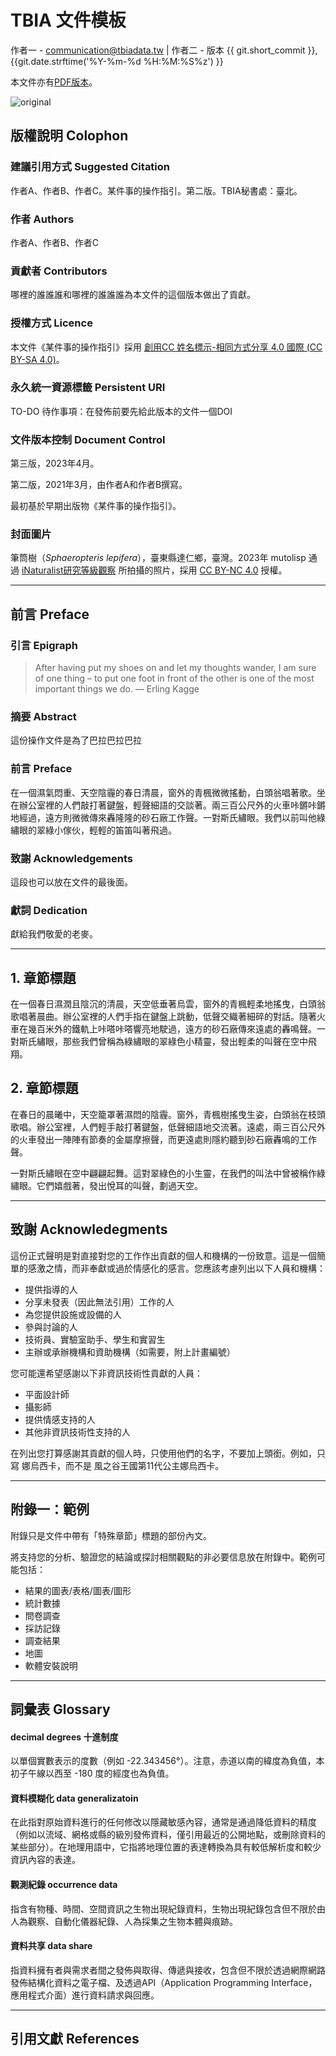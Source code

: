 # **TBIA 文件模板**

作者一 - communication@tbiadata.tw | 作者二 - 版本 {{ git.short_commit }}, {{git.date.strftime('%Y-%m-%d %H:%M:%S%z') }}

本文件亦有[PDF版本](我是超連結)。

![original](https://user-images.githubusercontent.com/31880136/230522523-7f82ab10-10f6-46b9-bbc2-5f80bfc6a5ea.jpg)

## **版權說明 Colophon**
### 建議引用方式 Suggested Citation
作者A、作者B、作者C。某件事的操作指引。第二版。TBIA秘書處：臺北。

### 作者 Authors
作者A、作者B、作者C

### 貢獻者 Contributors
哪裡的誰誰誰和哪裡的誰誰誰為本文件的這個版本做出了貢獻。

### 授權方式 Licence
本文件《某件事的操作指引》採用 [創用CC 姓名標示-相同方式分享 4.0 國際 (CC BY-SA 4.0)](https://creativecommons.org/licenses/by-sa/4.0/deed.zh_TW)。

### 永久統一資源標籤 Persistent URI
TO-DO 待作事項：在發佈前要先給此版本的文件一個DOI

### 文件版本控制 Document Control
第三版，2023年4月。

第二版，2021年3月，由作者A和作者B撰寫。

最初基於早期出版物《某件事的操作指引》。

### 封面圖片
筆筒樹（*Sphaeropteris lepifera*），臺東縣達仁鄉，臺灣。2023年 mutolisp 通過 [iNaturalist研究等級觀察](https://www.inaturalist.org/observations/153297614) 所拍攝的照片，採用 [CC BY-NC 4.0](https://creativecommons.org/licenses/by-nc/4.0/deed.zh_TW) 授權。

---
## **前言 Preface**

### 引言 Epigraph
> After having put my shoes on and let my thoughts wander, I am sure of one thing – to put one foot in front of the other is one of the most important things we do.
— Erling Kagge

### 摘要 Abstract
這份操作文件是為了巴拉巴拉巴拉

### 前言 Preface
在一個濕氣悶重、天空陰霾的春日清晨，窗外的青楓微微搖動，白頭翁唱著歌。坐在辦公室裡的人們敲打著鍵盤，輕聲細語的交談著。兩三百公尺外的火車咔鏘咔鏘地經過，遠方則微微傳來轟隆隆的砂石廠工作聲。一對斯氏繡眼。我們以前叫他綠繡眼的翠綠小傢伙，輕輕的笛笛叫著飛過。

### 致謝 Acknowledgements
這段也可以放在文件的最後面。

### 獻詞 Dedication
獻給我們敬愛的老麥。

---
## **1. 章節標題**
在一個春日濕潤且陰沉的清晨，天空低垂著烏雲，窗外的青楓輕柔地搖曳，白頭翁歌唱著晨曲。辦公室裡的人們手指在鍵盤上跳動，低聲交織著細碎的對話。隨著火車在幾百米外的鐵軌上咔嗒咔嗒響亮地駛過，遠方的砂石廠傳來遠處的轟鳴聲。一對斯氏繡眼，那些我們曾稱為綠繡眼的翠綠色小精靈，發出輕柔的叫聲在空中飛翔。

## **2. 章節標題**
在春日的晨曦中，天空籠罩著濕悶的陰霾。窗外，青楓樹搖曳生姿，白頭翁在枝頭歌唱。辦公室裡，人們輕手敲打著鍵盤，低聲細語地交流著。遠處，兩三百公尺外的火車發出一陣陣有節奏的金屬摩擦聲，而更遠處則隱約聽到砂石廠轟鳴的工作聲。

一對斯氏繡眼在空中翩翩起舞。這對翠綠色的小生靈，在我們的叫法中曾被稱作綠繡眼。它們嬉戲著，發出悅耳的叫聲，劃過天空。

---
## **致謝 Acknowledegments**
這份正式聲明是對直接對您的工作作出貢獻的個人和機構的一份致意。這是一個簡單的感激之情，而非奉獻或過於情感化的感言。您應該考慮列出以下人員和機構：

* 提供指導的人
* 分享未發表（因此無法引用）工作的人
* 為您提供設施或設備的人
* 參與討論的人
* 技術員、實驗室助手、學生和實習生
* 主辦或承辦機構和資助機構（如需要，附上計畫編號）

您可能還希望感謝以下非資訊技術性貢獻的人員：

* 平面設計師
* 攝影師
* 提供情感支持的人
* 其他非資訊技術性支持的人

在列出您打算感謝其貢獻的個人時，只使用他們的名字，不要加上頭銜。例如，只寫 娜烏西卡，而不是 風之谷王國第11代公主娜烏西卡。

---
## **附錄一：範例**
附錄只是文件中帶有「特殊章節」標題的部份內文。

將支持您的分析、驗證您的結論或探討相關觀點的非必要信息放在附錄中。範例可能包括：

* 結果的圖表/表格/圖表/圖形
* 統計數據
* 問卷調查
* 採訪記錄
* 調查結果
* 地圖
* 軟體安裝說明

---
## **詞彙表 Glossary**
#### decimal degrees 十進制度
以單個實數表示的度數（例如 -22.343456°）。注意，赤道以南的緯度為負值，本初子午線以西至 -180 度的經度也為負值。

#### 資料模糊化 data generalizatoin
在此指對原始資料進行的任何修改以隱藏敏感內容，通常是通過降低資料的精度（例如以流域、網格或縣的級別發佈資料，僅引用最近的公開地點，或刪除資料的某些部分）。在地理用語中，它指將地理位置的表達轉換為具有較低解析度和較少資訊內容的表達。

#### 觀測紀錄 occurrence data 
指含有物種、時間、空間資訊之生物出現紀錄資料，生物出現紀錄包含但不限於由人為觀察、自動化儀器紀錄、人為採集之生物本體與痕跡。

#### 資料共享 data share
指資料擁有者與需求者間之發佈與取得、傳遞與接收，包含但不限於透過網際網路發佈結構化資料之電子檔、及透過API（Application Programming Interface，應用程式介面）進行資料請求與回應。

---
## **引用文獻 References**
